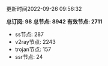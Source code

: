 更新时间2022-09-26 09:56:32

**总订阅: 98**
**总节点: 8942**
**有效节点: 2711**
- ss节点: 287
- v2ray节点: 2243
- trojan节点: 157
- ssr节点: 24
